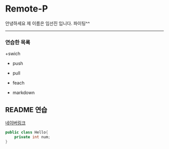 # Remote-P

안녕하세요 제 이름은 임선진 입니다. 
파이팅^^

---
### 연습한 목록 
+swich
+ push 
- pull
* feach
+ markdown


## README 연습 
[네이버링크](https://www.naver.com)

```java
public class Hello{
    private int num;
}
```
